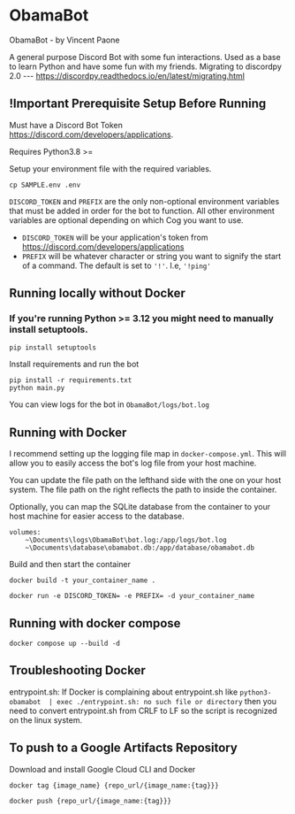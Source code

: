 # ObamaBot
ObamaBot - by Vincent Paone

A general purpose Discord Bot with some fun interactions. Used as a base to learn Python and have some fun with my friends.
Migrating to discordpy 2.0 --- https://discordpy.readthedocs.io/en/latest/migrating.html

## !Important Prerequisite Setup Before Running
Must have a Discord Bot Token https://discord.com/developers/applications.

Requires Python3.8 >=

Setup your environment file with the required variables.
```
cp SAMPLE.env .env
```

```DISCORD_TOKEN``` and ```PREFIX``` are the only non-optional environment variables that must be added in order for the bot to function. All other environment variables are optional depending on which Cog you want to use.
- ```DISCORD_TOKEN``` will be your application's token from https://discord.com/developers/applications
- ```PREFIX``` will be whatever character or string you want to signify the start of a command. The default is set to ```'!'```. I.e, ```'!ping'```

## Running locally without Docker
### If you're running Python >= 3.12 you might need to manually install setuptools.
```
pip install setuptools 
```

Install requirements and run the bot
```
pip install -r requirements.txt
python main.py
```

You can view logs for the bot in ```ObamaBot/logs/bot.log```

## Running with Docker
I recommend setting up the logging file map in ```docker-compose.yml```. This will allow you to easily access the bot's log file from your host machine.

You can update the file path on the lefthand side with the one on your host system. The file path on the right reflects the path to inside the container.

Optionally, you can map the SQLite database from the container to your host machine for easier access to the database.

```
volumes:
    ~\Documents\logs\ObamaBot\bot.log:/app/logs/bot.log
    ~\Documents\database\obamabot.db:/app/database/obamabot.db
```

Build and then start the container
```
docker build -t your_container_name .

docker run -e DISCORD_TOKEN= -e PREFIX= -d your_container_name
```

## Running with docker compose
```
docker compose up --build -d
```

## Troubleshooting Docker
entrypoint.sh:
    If Docker is complaining about entrypoint.sh like ```python3-obamabot  | exec ./entrypoint.sh: no such file or directory``` then you need to convert entrypoint.sh from CRLF to LF so the script is recognized on the linux system.

## To push to a Google Artifacts Repository
Download and install Google Cloud CLI and Docker

```
docker tag {image_name} {repo_url/{image_name:{tag}}}

docker push {repo_url/{image_name:{tag}}}
```